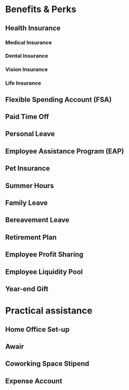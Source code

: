 # Benefits & Perks

## Health Insurance

### Medical Insurance

### Dental Insurance

### Vision Insurance

### Life Insurance

## Flexible Spending Account (FSA)

## Paid Time Off

## Personal Leave

## Employee Assistance Program (EAP)

## Pet Insurance

## Summer Hours

## Family Leave

## Bereavement Leave

## Retirement Plan

## Employee Profit Sharing

## Employee Liquidity Pool

## Year-end Gift

# Practical assistance

## Home Office Set-up

## Awair

## Coworking Space Stipend

## Expense Account
